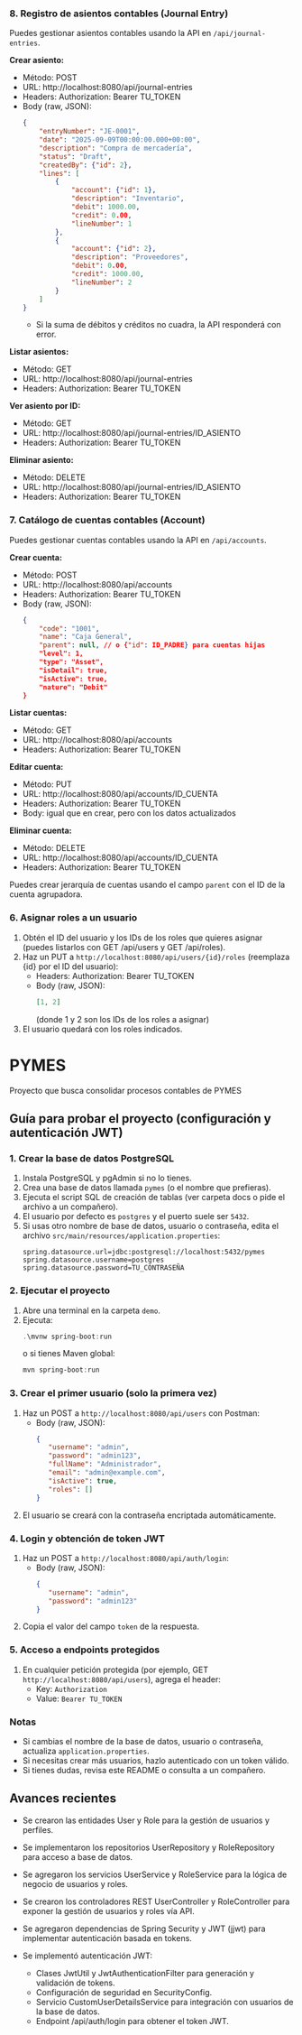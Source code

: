 ### 8. Registro de asientos contables (Journal Entry)

Puedes gestionar asientos contables usando la API en `/api/journal-entries`.

**Crear asiento:**
- Método: POST
- URL: http://localhost:8080/api/journal-entries
- Headers: Authorization: Bearer TU_TOKEN
- Body (raw, JSON):
	```json
	{
		"entryNumber": "JE-0001",
		"date": "2025-09-09T00:00:00.000+00:00",
		"description": "Compra de mercadería",
		"status": "Draft",
		"createdBy": {"id": 2},
		"lines": [
			{
				"account": {"id": 1},
				"description": "Inventario",
				"debit": 1000.00,
				"credit": 0.00,
				"lineNumber": 1
			},
			{
				"account": {"id": 2},
				"description": "Proveedores",
				"debit": 0.00,
				"credit": 1000.00,
				"lineNumber": 2
			}
		]
	}
	```
	- Si la suma de débitos y créditos no cuadra, la API responderá con error.

**Listar asientos:**
- Método: GET
- URL: http://localhost:8080/api/journal-entries
- Headers: Authorization: Bearer TU_TOKEN

**Ver asiento por ID:**
- Método: GET
- URL: http://localhost:8080/api/journal-entries/ID_ASIENTO
- Headers: Authorization: Bearer TU_TOKEN

**Eliminar asiento:**
- Método: DELETE
- URL: http://localhost:8080/api/journal-entries/ID_ASIENTO
- Headers: Authorization: Bearer TU_TOKEN
### 7. Catálogo de cuentas contables (Account)

Puedes gestionar cuentas contables usando la API en `/api/accounts`.

**Crear cuenta:**
- Método: POST
- URL: http://localhost:8080/api/accounts
- Headers: Authorization: Bearer TU_TOKEN
- Body (raw, JSON):
	```json
	{
		"code": "1001",
		"name": "Caja General",
		"parent": null, // o {"id": ID_PADRE} para cuentas hijas
		"level": 1,
		"type": "Asset",
		"isDetail": true,
		"isActive": true,
		"nature": "Debit"
	}
	```

**Listar cuentas:**
- Método: GET
- URL: http://localhost:8080/api/accounts
- Headers: Authorization: Bearer TU_TOKEN

**Editar cuenta:**
- Método: PUT
- URL: http://localhost:8080/api/accounts/ID_CUENTA
- Headers: Authorization: Bearer TU_TOKEN
- Body: igual que en crear, pero con los datos actualizados

**Eliminar cuenta:**
- Método: DELETE
- URL: http://localhost:8080/api/accounts/ID_CUENTA
- Headers: Authorization: Bearer TU_TOKEN

Puedes crear jerarquía de cuentas usando el campo `parent` con el ID de la cuenta agrupadora.
### 6. Asignar roles a un usuario

1. Obtén el ID del usuario y los IDs de los roles que quieres asignar (puedes listarlos con GET /api/users y GET /api/roles).
2. Haz un PUT a `http://localhost:8080/api/users/{id}/roles` (reemplaza {id} por el ID del usuario):
	 - Headers: Authorization: Bearer TU_TOKEN
	 - Body (raw, JSON):
		 ```json
		 [1, 2]
		 ```
		 (donde 1 y 2 son los IDs de los roles a asignar)
3. El usuario quedará con los roles indicados.

# PYMES
Proyecto que busca consolidar procesos contables de PYMES

## Guía para probar el proyecto (configuración y autenticación JWT)

### 1. Crear la base de datos PostgreSQL

1. Instala PostgreSQL y pgAdmin si no lo tienes.
2. Crea una base de datos llamada `pymes` (o el nombre que prefieras).
3. Ejecuta el script SQL de creación de tablas (ver carpeta docs o pide el archivo a un compañero).
4. El usuario por defecto es `postgres` y el puerto suele ser `5432`.
5. Si usas otro nombre de base de datos, usuario o contraseña, edita el archivo `src/main/resources/application.properties`:
	```properties
	spring.datasource.url=jdbc:postgresql://localhost:5432/pymes
	spring.datasource.username=postgres
	spring.datasource.password=TU_CONTRASEÑA
	```

### 2. Ejecutar el proyecto

1. Abre una terminal en la carpeta `demo`.
2. Ejecuta:
	```powershell
	.\mvnw spring-boot:run
	```
	o si tienes Maven global:
	```powershell
	mvn spring-boot:run
	```

### 3. Crear el primer usuario (solo la primera vez)

1. Haz un POST a `http://localhost:8080/api/users` con Postman:
	- Body (raw, JSON):
	  ```json
	  {
		 "username": "admin",
		 "password": "admin123",
		 "fullName": "Administrador",
		 "email": "admin@example.com",
		 "isActive": true,
		 "roles": []
	  }
	  ```
2. El usuario se creará con la contraseña encriptada automáticamente.

### 4. Login y obtención de token JWT

1. Haz un POST a `http://localhost:8080/api/auth/login`:
	- Body (raw, JSON):
	  ```json
	  {
		 "username": "admin",
		 "password": "admin123"
	  }
	  ```
2. Copia el valor del campo `token` de la respuesta.

### 5. Acceso a endpoints protegidos

1. En cualquier petición protegida (por ejemplo, GET `http://localhost:8080/api/users`), agrega el header:
	- Key: `Authorization`
	- Value: `Bearer TU_TOKEN`

### Notas
- Si cambias el nombre de la base de datos, usuario o contraseña, actualiza `application.properties`.
- Si necesitas crear más usuarios, hazlo autenticado con un token válido.
- Si tienes dudas, revisa este README o consulta a un compañero.


## Avances recientes

- Se crearon las entidades User y Role para la gestión de usuarios y perfiles.
- Se implementaron los repositorios UserRepository y RoleRepository para acceso a base de datos.
- Se agregaron los servicios UserService y RoleService para la lógica de negocio de usuarios y roles.

- Se crearon los controladores REST UserController y RoleController para exponer la gestión de usuarios y roles vía API.

- Se agregaron dependencias de Spring Security y JWT (jjwt) para implementar autenticación basada en tokens.

- Se implementó autenticación JWT:
	- Clases JwtUtil y JwtAuthenticationFilter para generación y validación de tokens.
	- Configuración de seguridad en SecurityConfig.
	- Servicio CustomUserDetailsService para integración con usuarios de la base de datos.
	- Endpoint /api/auth/login para obtener el token JWT.
